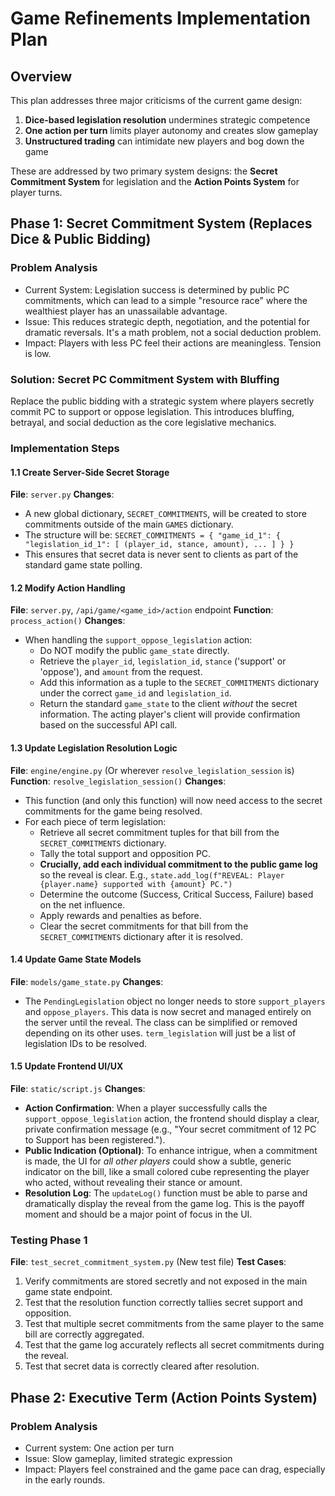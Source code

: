 # Game Refinements Implementation Plan

## Overview

This plan addresses three major criticisms of the current game design:
1.  **Dice-based legislation resolution** undermines strategic competence
2.  **One action per turn** limits player autonomy and creates slow gameplay
3.  **Unstructured trading** can intimidate new players and bog down the game

These are addressed by two primary system designs: the **Secret Commitment System** for legislation and the **Action Points System** for player turns.

## Phase 1: Secret Commitment System (Replaces Dice & Public Bidding)

### Problem Analysis
- Current System: Legislation success is determined by public PC commitments, which can lead to a simple "resource race" where the wealthiest player has an unassailable advantage.
- Issue: This reduces strategic depth, negotiation, and the potential for dramatic reversals. It's a math problem, not a social deduction problem.
- Impact: Players with less PC feel their actions are meaningless. Tension is low.

### Solution: Secret PC Commitment System with Bluffing
Replace the public bidding with a strategic system where players secretly commit PC to support or oppose legislation. This introduces bluffing, betrayal, and social deduction as the core legislative mechanics.

### Implementation Steps

#### 1.1 Create Server-Side Secret Storage
**File**: `server.py`
**Changes**:
- A new global dictionary, `SECRET_COMMITMENTS`, will be created to store commitments outside of the main `GAMES` dictionary.
- The structure will be: `SECRET_COMMITMENTS = { "game_id_1": { "legislation_id_1": [ (player_id, stance, amount), ... ] } }`
- This ensures that secret data is never sent to clients as part of the standard game state polling.

#### 1.2 Modify Action Handling
**File**: `server.py`, `/api/game/<game_id>/action` endpoint
**Function**: `process_action()`
**Changes**:
- When handling the `support_oppose_legislation` action:
    - Do NOT modify the public `game_state` directly.
    - Retrieve the `player_id`, `legislation_id`, `stance` ('support' or 'oppose'), and `amount` from the request.
    - Add this information as a tuple to the `SECRET_COMMITMENTS` dictionary under the correct `game_id` and `legislation_id`.
    - Return the standard `game_state` to the client *without* the secret information. The acting player's client will provide confirmation based on the successful API call.

#### 1.3 Update Legislation Resolution Logic
**File**: `engine/engine.py` (Or wherever `resolve_legislation_session` is)
**Function**: `resolve_legislation_session()`
**Changes**:
- This function (and only this function) will now need access to the secret commitments for the game being resolved.
- For each piece of term legislation:
    - Retrieve all secret commitment tuples for that bill from the `SECRET_COMMITMENTS` dictionary.
    - Tally the total support and opposition PC.
    - **Crucially, add each individual commitment to the public game log** so the reveal is clear. E.g., `state.add_log(f"REVEAL: Player {player.name} supported with {amount} PC.")`
    - Determine the outcome (Success, Critical Success, Failure) based on the net influence.
    - Apply rewards and penalties as before.
    - Clear the secret commitments for that bill from the `SECRET_COMMITMENTS` dictionary after it is resolved.

#### 1.4 Update Game State Models
**File**: `models/game_state.py`
**Changes**:
- The `PendingLegislation` object no longer needs to store `support_players` and `oppose_players`. This data is now secret and managed entirely on the server until the reveal. The class can be simplified or removed depending on its other uses. `term_legislation` will just be a list of legislation IDs to be resolved.

#### 1.5 Update Frontend UI/UX
**File**: `static/script.js`
**Changes**:
- **Action Confirmation**: When a player successfully calls the `support_oppose_legislation` action, the frontend should display a clear, private confirmation message (e.g., "Your secret commitment of 12 PC to Support has been registered.").
- **Public Indication (Optional)**: To enhance intrigue, when a commitment is made, the UI for *all other players* could show a subtle, generic indicator on the bill, like a small colored cube representing the player who acted, without revealing their stance or amount.
- **Resolution Log**: The `updateLog()` function must be able to parse and dramatically display the reveal from the game log. This is the payoff moment and should be a major point of focus in the UI.

### Testing Phase 1
**File**: `test_secret_commitment_system.py` (New test file)
**Test Cases**:
1.  Verify commitments are stored secretly and not exposed in the main game state endpoint.
2.  Test that the resolution function correctly tallies secret support and opposition.
3.  Test that multiple secret commitments from the same player to the same bill are correctly aggregated.
4.  Test that the game log accurately reflects all secret commitments during the reveal.
5.  Test that secret data is correctly cleared after resolution.

## Phase 2: Executive Term (Action Points System)

### Problem Analysis
- Current system: One action per turn
- Issue: Slow gameplay, limited strategic expression
- Impact: Players feel constrained and the game pace can drag, especially in the early rounds. 